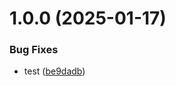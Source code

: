 # 1.0.0 (2025-01-17)


### Bug Fixes

* test ([be9dadb](https://github.com/bitkraft-pgawade/test/commit/be9dadb0ef94077f08c64ca4472c0507fd6a3479))
